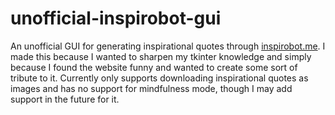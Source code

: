 # unofficial-inspirobot-gui
An unofficial GUI for generating inspirational quotes through [inspirobot.me](inspirobot.me).
I made this because I wanted to sharpen my tkinter knowledge and simply because I found the website funny and wanted to create some sort of tribute to it.
Currently only supports downloading inspirational quotes as images and has no support for mindfulness mode, though I may add support in the future for it.
